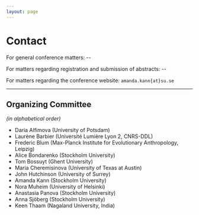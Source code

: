 ```yaml
---
layout: page
---
```


<!-- # Contact -->

# Contact

For general conference matters: --

For matters regarding registration and submission of abstracts: --

For matters regarding the conference website: `amanda.kann{at}su.se` 

---

## Organizing Committee
*(in alphabetical order)*
- Daria Alfimova (University of Potsdam)
- Laurène Barbier (Université Lumière Lyon 2, CNRS-DDL)
- Frederic Blum (Max-Planck Institute for Evolutionary Anthropology, Leipzig)
- Alice Bondarenko (Stockholm University)
- Tom Bossuyt (Ghent University)
- Maria Cheremisinova (University of Texas at Austin)
- John Hutchinson (University of Surrey)
- Amanda Kann (Stockholm University)
- Nora Muheim (University of Helsinki)
- Anastasia Panova (Stockholm University)
- Anna Sjöberg (Stockholm University)
- Keen Thaam (Nagaland University, India)
